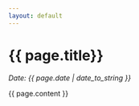 ```yaml
---
layout: default
---
```

<main>
	<h1>{{ page.title}}</h1>
	<p><em>Date: {{ page.date | date_to_string }}</em></p>
	<p>{{ page.content }}</p>
</main>